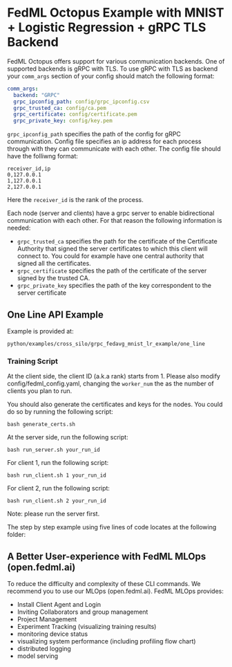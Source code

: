 # FedML Octopus Example with MNIST + Logistic Regression + gRPC TLS Backend

FedML Octopus offers support for various communication backends. One of supported backends is gRPC with TLS. To use gRPC with TLS as backend your `comm_args` section of your config should match the following format:

```yaml
comm_args:
  backend: "GRPC"
  grpc_ipconfig_path: config/grpc_ipconfig.csv
  grpc_trusted_ca: config/ca.pem
  grpc_certificate: config/certificate.pem
  grpc_private_key: config/key.pem
```

`grpc_ipconfig_path` specifies the path of the config for gRPC communication. Config file specifies an ip address for each process through with they can communicate with each other. The config file should have the folliwng format:

```csv
receiver_id,ip
0,127.0.0.1
1,127.0.0.1
2,127.0.0.1
```

Here the `receiver_id` is the rank of the process.

Each node (server and clients) have a grpc server to enable bidirectional communication with each other. For that reason the following information is needed:
- `grpc_trusted_ca` specifies the path for the certificate of the Certificate Authority that signed the server certificates to which this client will connect to. You could for example have one central authority that signed all the certificates.
- `grpc_certificate` specifies the path of the certificate of the server signed by the trusted CA.
- `grpc_private_key` specifies the path of the key correspondent to the server certificate

## One Line API Example

Example is provided at:

`python/examples/cross_silo/grpc_fedavg_mnist_lr_example/one_line`
### Training Script

At the client side, the client ID (a.k.a rank) starts from 1.
Please also modify config/fedml_config.yaml, changing the `worker_num` the as the number of clients you plan to run.

You should also generate the certificates and keys for the nodes. You could do so by running the following script:
```
bash generate_certs.sh
```

At the server side, run the following script:
```
bash run_server.sh your_run_id
```

For client 1, run the following script:
```
bash run_client.sh 1 your_run_id
```
For client 2, run the following script:
```
bash run_client.sh 2 your_run_id
```
Note: please run the server first.


The step by step example using five lines of code locates at the following folder:

## A Better User-experience with FedML MLOps (open.fedml.ai)
To reduce the difficulty and complexity of these CLI commands. We recommend you to use our MLOps (open.fedml.ai).
FedML MLOps provides:
- Install Client Agent and Login
- Inviting Collaborators and group management
- Project Management
- Experiment Tracking (visualizing training results)
- monitoring device status
- visualizing system performance (including profiling flow chart)
- distributed logging
- model serving